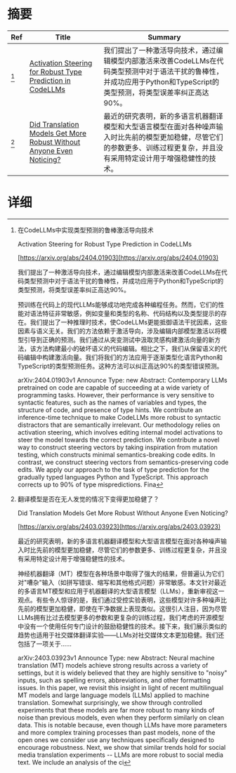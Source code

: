 # 摘要

| Ref | Title | Summary |
| --- | --- | --- |
| [^1] | [Activation Steering for Robust Type Prediction in CodeLLMs](https://arxiv.org/abs/2404.01903) | 我们提出了一种激活导向技术，通过编辑模型内部激活来改善CodeLLMs在代码类型预测中对于语法干扰的鲁棒性，并成功应用于Python和TypeScript的类型预测，将类型误差率纠正高达90%。 |
| [^2] | [Did Translation Models Get More Robust Without Anyone Even Noticing?](https://arxiv.org/abs/2403.03923) | 最近的研究表明，新的多语言机器翻译模型和大型语言模型在面对各种噪声输入时比先前的模型更加稳健，尽管它们的参数更多、训练过程更复杂，并且没有采用特定设计用于增强稳健性的技术。 |

# 详细

[^1]: 在CodeLLMs中实现类型预测的鲁棒激活导向技术

    Activation Steering for Robust Type Prediction in CodeLLMs

    [https://arxiv.org/abs/2404.01903](https://arxiv.org/abs/2404.01903)

    我们提出了一种激活导向技术，通过编辑模型内部激活来改善CodeLLMs在代码类型预测中对于语法干扰的鲁棒性，并成功应用于Python和TypeScript的类型预测，将类型误差率纠正高达90%。

    

    预训练在代码上的现代LLMs能够成功地完成各种编程任务。然而，它们的性能对语法特征非常敏感，例如变量和类型的名称、代码结构以及类型提示的存在。我们提出了一种推理时技术，使CodeLLMs更能抵御语法干扰因素，这些因素与语义无关。我们的方法依赖于激活导向，涉及编辑内部模型激活以将模型引导到正确的预测。我们通过从突变测试中汲取灵感构建激活向量的新方法，该方法构建最小的破坏语义的代码编辑。相比之下，我们从保留语义的代码编辑中构建激活向量。我们将我们的方法应用于逐渐类型化语言Python和TypeScript的类型预测任务。这种方法可以纠正高达90%的类型错误预测。

    arXiv:2404.01903v1 Announce Type: new  Abstract: Contemporary LLMs pretrained on code are capable of succeeding at a wide variety of programming tasks. However, their performance is very sensitive to syntactic features, such as the names of variables and types, the structure of code, and presence of type hints. We contribute an inference-time technique to make CodeLLMs more robust to syntactic distractors that are semantically irrelevant. Our methodology relies on activation steering, which involves editing internal model activations to steer the model towards the correct prediction. We contribute a novel way to construct steering vectors by taking inspiration from mutation testing, which constructs minimal semantics-breaking code edits. In contrast, we construct steering vectors from semantics-preserving code edits. We apply our approach to the task of type prediction for the gradually typed languages Python and TypeScript. This approach corrects up to 90% of type mispredictions. Fina
    
[^2]: 翻译模型是否在无人发觉的情况下变得更加稳健了？

    Did Translation Models Get More Robust Without Anyone Even Noticing?

    [https://arxiv.org/abs/2403.03923](https://arxiv.org/abs/2403.03923)

    最近的研究表明，新的多语言机器翻译模型和大型语言模型在面对各种噪声输入时比先前的模型更加稳健，尽管它们的参数更多、训练过程更复杂，并且没有采用特定设计用于增强稳健性的技术。

    

    神经机器翻译（MT）模型在各种场景中取得了强大的结果，但普遍认为它们对"嘈杂"输入（如拼写错误、缩写和其他格式问题）非常敏感。本文针对最近的多语言MT模型和应用于机器翻译的大型语言模型（LLMs），重新审视这一观点。有些令人惊讶的是，我们通过受控实验表明，这些模型对许多种噪声比先前的模型更加稳健，即使在干净数据上表现类似。这很引人注目，因为尽管LLMs拥有比过去模型更多的参数和更复杂的训练过程，我们考虑的开源模型中没有一个使用任何专门设计的鼓励稳健性的技术。接下来，我们展示类似的趋势也适用于社交媒体翻译实验——LLMs对社交媒体文本更加稳健。我们还包括了一项关于......

    arXiv:2403.03923v1 Announce Type: new  Abstract: Neural machine translation (MT) models achieve strong results across a variety of settings, but it is widely believed that they are highly sensitive to "noisy" inputs, such as spelling errors, abbreviations, and other formatting issues. In this paper, we revisit this insight in light of recent multilingual MT models and large language models (LLMs) applied to machine translation. Somewhat surprisingly, we show through controlled experiments that these models are far more robust to many kinds of noise than previous models, even when they perform similarly on clean data. This is notable because, even though LLMs have more parameters and more complex training processes than past models, none of the open ones we consider use any techniques specifically designed to encourage robustness. Next, we show that similar trends hold for social media translation experiments -- LLMs are more robust to social media text. We include an analysis of the ci
    

